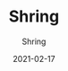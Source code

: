 ---
designer: "Endless Knot"
description: "Color%20Name%3A%20Ikat%0AColor%3A%20Blues%0AMaterial%3A%20WoolPile%3A%20CutStyle%3A%20New%20Arrivals%2C%20Transitional"
image_primary: "img/Shring-Ikat-600x750.jpg"
manufacturer: "Endless Knot"
href: "https://endlessknotrugs.com/product/shring-ikat/"
subtitle: "Shring"
tags: 
  - "ikat"
  - "blues"
  - "wool"
  - "cut"
  - "new arrivals, transitional"
  - "Endless Knot"
  - "Hand-Knotted Rugs"
title: "Shring"
category: "hand-knotted-rugs"
slug: "/manufacturers/endless-knot/hand-knotted-rugs/endless-knot-shring"
date: "2021-02-17"
---